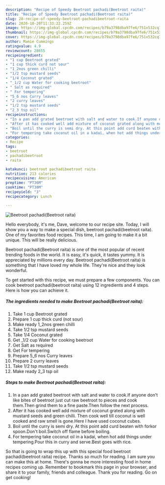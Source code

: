 ```yaml
---
description: "Recipe of Speedy Beetroot pachadi(Beetroot raita)"
title: "Recipe of Speedy Beetroot pachadi(Beetroot raita)"
slug: 28-recipe-of-speedy-beetroot-pachadibeetroot-raita
date: 2020-10-20T11:33:22.259Z
image: https://img-global.cpcdn.com/recipes/b79a3798dba97fe6/751x532cq70/beetroot-pachadibeetroot-raita-recipe-main-photo.jpg
thumbnail: https://img-global.cpcdn.com/recipes/b79a3798dba97fe6/751x532cq70/beetroot-pachadibeetroot-raita-recipe-main-photo.jpg
cover: https://img-global.cpcdn.com/recipes/b79a3798dba97fe6/751x532cq70/beetroot-pachadibeetroot-raita-recipe-main-photo.jpg
author: Mamie Cummings
ratingvalue: 4.9
reviewcount: 28655
recipeingredient:
- "1 cup Beetroot grated"
- "1 cup thick curd not sour"
- "1_2nos green chilli"
- "1/2 tsp mustard seeds"
- "1/4 Coconut grated"
- "_1/2 cup Water for cooking beetroot"
- " Salt as required"
- " For tempering"
- "5_6 nos Curry leaves"
- "2 curry leaves"
- "1/2 tsp mustard seeds"
- "2_3 tsp oil"
recipeinstructions:
- "In a pan add grated beetroot with salt and water to cook.If anyone don&#39;t like bites of beetroot just cut raw beetroot to pieces and cook them.Then grind them to a fine paste.Then follow the next process."
- "After it has cooked well add mixture of coconut grated along with mustard seeds and green chilli. Then cook well till coconut is well cooked and raw smell is gone.Here I have used coconut cubes."
- "Boil until the curry is semi dry. At this point add curd beaten with forkor spoon.Don&#39;t boil.Switch off flame before boiling."
- "For tempering take coconut oil in a kadai, when hot add things under tempering.Pour this in curry and serve.Best goes with rice."
categories:
- Recipe
tags:
- beetroot
- pachadibeetroot
- raita

katakunci: beetroot pachadibeetroot raita 
nutrition: 213 calories
recipecuisine: American
preptime: "PT36M"
cooktime: "PT30M"
recipeyield: "3"
recipecategory: Lunch

---
```



![Beetroot pachadi(Beetroot raita)](https://img-global.cpcdn.com/recipes/b79a3798dba97fe6/751x532cq70/beetroot-pachadibeetroot-raita-recipe-main-photo.jpg)

Hello everybody, it's me, Dave, welcome to our recipe site. Today, I will show you a way to make a special dish, beetroot pachadi(beetroot raita). One of my favorites food recipes. This time, I am going to make it a bit unique. This will be really delicious.



Beetroot pachadi(Beetroot raita) is one of the most popular of recent trending foods in the world. It is easy, it's quick, it tastes yummy. It is appreciated by millions every day. Beetroot pachadi(Beetroot raita) is something that I have loved my whole life. They're nice and they look wonderful.


To get started with this recipe, we must prepare a few components. You can cook beetroot pachadi(beetroot raita) using 12 ingredients and 4 steps. Here is how you can achieve it.

<!--inarticleads1-->

##### The ingredients needed to make Beetroot pachadi(Beetroot raita):

1. Take 1 cup Beetroot grated
1. Prepare 1 cup thick curd (not sour)
1. Make ready 1_2nos green chilli
1. Take 1/2 tsp mustard seeds
1. Take 1/4 Coconut grated
1. Get _1/2 cup Water for cooking beetroot
1. Get  Salt as required
1. Get  For tempering
1. Prepare 5_6 nos Curry leaves
1. Prepare 2 curry leaves
1. Take 1/2 tsp mustard seeds
1. Make ready 2_3 tsp oil




<!--inarticleads2-->

##### Steps to make Beetroot pachadi(Beetroot raita):

1. In a pan add grated beetroot with salt and water to cook.If anyone don&#39;t like bites of beetroot just cut raw beetroot to pieces and cook them.Then grind them to a fine paste.Then follow the next process.
1. After it has cooked well add mixture of coconut grated along with mustard seeds and green chilli. Then cook well till coconut is well cooked and raw smell is gone.Here I have used coconut cubes.
1. Boil until the curry is semi dry. At this point add curd beaten with forkor spoon.Don&#39;t boil.Switch off flame before boiling.
1. For tempering take coconut oil in a kadai, when hot add things under tempering.Pour this in curry and serve.Best goes with rice.




So that is going to wrap this up with this special food beetroot pachadi(beetroot raita) recipe. Thanks so much for reading. I am sure you can make this at home. There's gonna be more interesting food in home recipes coming up. Remember to bookmark this page in your browser, and share it to your family, friends and colleague. Thank you for reading. Go on get cooking!
